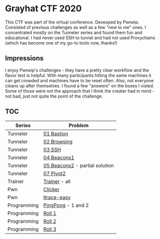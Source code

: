 # Grayhat CTF 2020
This CTF was part of the virtual conference. Deveoped by Pwneip. Consisted of previous challenges as well as a few "new to me" ones. I concentrated mostly on the Tunneler series and found them fun and educational. I had never used SSH to tunnel and had not used Proxychains (which has become one of my go-to tools now, thanks!)

## Impressions
I enjoy Pwneip's challenges - they have a pretty clear workflow and the flavor text is helpful. With many participants hitting the same machines it can get crowded and machines have to be reset often. Also, not everyone cleans up after themselves. I found a few "answers" on the boxes I visted. Some of those were not the approach that I think the creater had in mind - not bad, just not quite the point of the challenge.

## TOC
| Series| Problem 
|---|---|
| Tunneler | [01 Bastion](Tunneler/01_Bastion) |
| Tunneler | [02 Browsing](Tunneler/02_Browsing) |
| Tunneler | [03 SSH](Tunneler/03_SSH) |
| Tunneler | [04 Beacons1](Tunneler/04_Beacons1) |
| Tunneler | [05 Beacons2](Tunneler/05_Beacons2) - partial solution |
| Tunneler | [07 Pivot2](Tunneler/07_Pivot2) |
| Trainer | [Trainer](Trainer) - all |
| Pwn | [Clicker](Pwn/Clicker) |
| Pwn | [ltrace-easy](Pwn/ltrace-easy) |
| Programming | [PingPong](Programming/PingPong) - 1 and 2 |
| Programming | [Roll 1](Programming/Roll1) |
| Programming | [Roll 2](Programming/Roll2) |
| Programming | [Roll 3](Programming/Roll3) |

